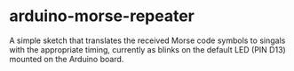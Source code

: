 # arduino-morse-repeater

A simple sketch that translates the received Morse code symbols to singals with the appropriate timing,
currently as blinks on the default LED (PIN D13) mounted on the Arduino board.
